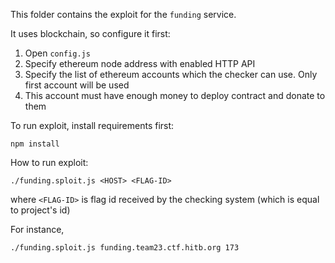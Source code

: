 This folder contains the exploit for the `funding` service.

It uses blockchain, so configure it first:
1. Open `config.js`
2. Specify ethereum node address with enabled HTTP API
3. Specify the list of ethereum accounts which the checker can use. Only first account will be used
4. This account must have enough money to deploy contract and donate to them

To run exploit, install requirements first:
```shell
npm install
```

How to run exploit:
```shell
./funding.sploit.js <HOST> <FLAG-ID>
```
where `<FLAG-ID>` is flag id received by the checking system (which is equal to project's id)

For instance,
```shell
./funding.sploit.js funding.team23.ctf.hitb.org 173
```
